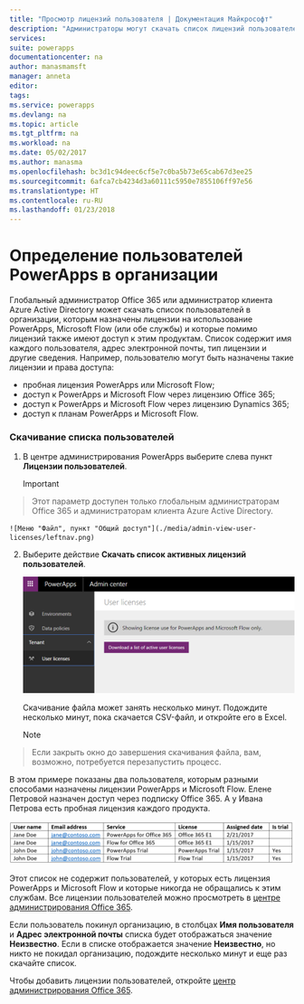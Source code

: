 ```yaml
---
title: "Просмотр лицензий пользователя | Документация Майкрософт"
description: "Администраторы могут скачать список лицензий пользователей для PowerApps и Microsoft Flow"
services: 
suite: powerapps
documentationcenter: na
author: manasmamsft
manager: anneta
editor: 
tags: 
ms.service: powerapps
ms.devlang: na
ms.topic: article
ms.tgt_pltfrm: na
ms.workload: na
ms.date: 05/02/2017
ms.author: manasma
ms.openlocfilehash: bc3d1c94deec6cf5e7c0ba5b73e65cab67d3ee25
ms.sourcegitcommit: 6afca7cb4234d3a60111c5950e7855106ff97e56
ms.translationtype: HT
ms.contentlocale: ru-RU
ms.lasthandoff: 01/23/2018
---
```

# <a name="identify-powerapps-users-in-your-organization"></a>Определение пользователей PowerApps в организации
Глобальный администратор Office 365 или администратор клиента Azure Active Directory может скачать список пользователей в организации, которым назначены лицензии на использование PowerApps, Microsoft Flow (или обе службы) и которые помимо лицензий также имеют доступ к этим продуктам. Список содержит имя каждого пользователя, адрес электронной почты, тип лицензии и другие сведения. Например, пользователю могут быть назначены такие лицензии и права доступа:

* пробная лицензия PowerApps или Microsoft Flow;
* доступ к PowerApps и Microsoft Flow через лицензию Office 365;
* доступ к PowerApps и Microsoft Flow через лицензию Dynamics 365;
* доступ к планам PowerApps и Microsoft Flow.

### <a name="download-the-list-of-users"></a>Скачивание списка пользователей
1. В центре администрирования PowerApps выберите слева пункт **Лицензии пользователей**.
   
    > [!IMPORTANT]
> Этот параметр доступен только глобальным администраторам Office 365 и администраторам клиента Azure Active Directory.
   
    ![Меню "Файл", пункт "Общий доступ"](./media/admin-view-user-licenses/leftnav.png)
2. Выберите действие **Скачать список активных лицензий пользователей**.
   
    ![Меню "Файл", пункт "Общий доступ"](./media/admin-view-user-licenses/download-list.png)
   
    Скачивание файла может занять несколько минут. Подождите несколько минут, пока скачается CSV-файл, и откройте его в Excel.
   
    > [!NOTE]
> Если закрыть окно до завершения скачивания файла, вам, возможно, потребуется перезапустить процесс.

В этом примере показаны два пользователя, которым разными способами назначены лицензии PowerApps и Microsoft Flow. Елене Петровой назначен доступ через подписку Office 365. А у Ивана Петрова есть пробная лицензия каждого продукта.

![Меню "Файл", пункт "Общий доступ"](./media/admin-view-user-licenses/table2.png)

Этот список не содержит пользователей, у которых есть лицензия PowerApps и Microsoft Flow и которые никогда не обращались к этим службам. Все лицензии пользователей можно просмотреть в [центре администрирования Office 365][1].

Если пользователь покинул организацию, в столбцах **Имя пользователя** и **Адрес электронной почты** списка будет отображаться значение **Неизвестно**. Если в списке отображается значение **Неизвестно**, но никто не покидал организацию, подождите несколько минут и еще раз скачайте список.

Чтобы добавить лицензии пользователей, откройте [центр администрирования Office 365][1].

<!--Reference links in article-->
[1]:https://support.office.com/article/Assign-or-remove-licenses-for-Office-365-for-business-997596b5-4173-4627-b915-36abac6786dc
